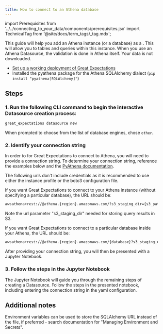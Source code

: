 ```yaml
---
title: How to connect to an Athena database
---
```

import Prerequisites from '../../connecting_to_your_data/components/prerequisites.jsx'
import TechnicalTag from '@site/docs/term_tags/_tag.mdx';

This guide will help you add an Athena instance (or a database) as a <TechnicalTag tag="datasource" text="Datasource" />. This will allow you to <TechnicalTag tag="validation" text="Validate" /> tables and queries within this instance. When you use an Athena Datasource, the validation is done in Athena itself. Your data is not downloaded.

<Prerequisites>

  - [Set up a working deployment of Great Expectations](../../../tutorials/getting_started/intro.md)
  - Installed the pyathena package for the Athena SQLAlchemy dialect (``pip install "pyathena[SQLAlchemy]"``)

</Prerequisites>

## Steps

### 1. Run the following CLI command to begin the interactive Datasource creation process:

```bash
great_expectations datasource new
```

When prompted to choose from the list of database engines, chose `other`.

### 2. Identify your connection string

In order to for Great Expectations to connect to Athena, you will need to provide a connection string.  To determine your connection string, reference the examples below and the [PyAthena documentation](https://github.com/laughingman7743/PyAthena#sqlalchemy).

The following urls don't include credentials as it is recommended to use either the instance profile or the boto3 configuration file.

If you want Great Expectations to connect to your Athena instance (without specifying a particular database), the URL should be:

```bash
awsathena+rest://@athena.{region}.amazonaws.com/?s3_staging_dir={s3_path}
```

Note the url parameter "s3_staging_dir" needed for storing query results in S3.

If you want Great Expectations to connect to a particular database inside your Athena, the URL should be:

```bash
awsathena+rest://@athena.{region}.amazonaws.com/{database}?s3_staging_dir={s3_path}
```

After providing your connection string, you will then be presented with a Jupyter Notebook.

### 3. Follow the steps in the Jupyter Notebook

The Jupyter Notebook will guide you through the remaining steps of creating a Datasource.  Follow the steps in the presented notebook, including entering the connection string in the yaml configuration.

## Additional notes

Environment variables can be used to store the SQLAlchemy URL instead of the file, if preferred - search documentation for "Managing Environment and Secrets".

